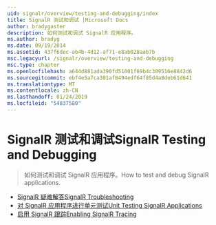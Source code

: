 ```yaml
---
uid: signalr/overview/testing-and-debugging/index
title: SignalR 测试和调试 |Microsoft Docs
author: bradygaster
description: 如何测试和调试 SignalR 应用程序。
ms.author: bradyg
ms.date: 09/19/2014
ms.assetid: 437f6dec-ab4b-4d12-af71-e8ab028aab7b
msc.legacyurl: /signalr/overview/testing-and-debugging
msc.type: chapter
ms.openlocfilehash: a644d881ada390fd51001f69b4c309516e8842d6
ms.sourcegitcommit: ebf4e5a7ca301af8494edf64f85d4a8deb61d641
ms.translationtype: MT
ms.contentlocale: zh-CN
ms.lasthandoff: 01/24/2019
ms.locfileid: "54837580"
---
```

<a name="signalr-testing-and-debugging"></a><span data-ttu-id="2252b-103">SignalR 测试和调试</span><span class="sxs-lookup"><span data-stu-id="2252b-103">SignalR Testing and Debugging</span></span>
====================
> <span data-ttu-id="2252b-104">如何测试和调试 SignalR 应用程序。</span><span class="sxs-lookup"><span data-stu-id="2252b-104">How to test and debug SignalR applications.</span></span>


- [<span data-ttu-id="2252b-105">SignalR 疑难解答</span><span class="sxs-lookup"><span data-stu-id="2252b-105">SignalR Troubleshooting</span></span>](troubleshooting.md)
- [<span data-ttu-id="2252b-106">对 SignalR 应用程序进行单元测试</span><span class="sxs-lookup"><span data-stu-id="2252b-106">Unit Testing SignalR Applications</span></span>](unit-testing-signalr-applications.md)
- [<span data-ttu-id="2252b-107">启用 SignalR 跟踪</span><span class="sxs-lookup"><span data-stu-id="2252b-107">Enabling SignalR Tracing</span></span>](enabling-signalr-tracing.md)
